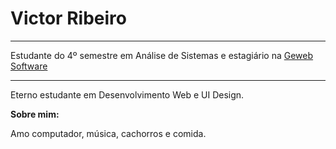 <h1>Victor Ribeiro</h1>
<hr>
<span>Estudante do 4º semestre em Análise de Sistemas e estagiário na <a href="https://www.geweb.com.br/">Geweb Software
</a></span>
<hr>
<p>Eterno estudante em Desenvolvimento Web e UI Design.</p>
<b>Sobre mim:</b>
<p>Amo computador, música, cachorros e comida.</p>
